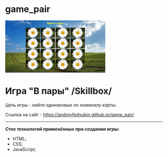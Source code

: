 # game_pair

![Ссылка на изображение](https://github.com/AndreyFedyukin/Game_pair/blob/main/img/logo.jpg)

# Игра "В пары" /Skillbox/

Цель игры - *найти одинаковые по номиналу карты.*

Ссылка на сайт - <https://andreyfedyukin.github.io/game_pair/>

---

***Стек технологий применённых при создании игры:***

- HTML;
- CSS;
- JavaScript;
